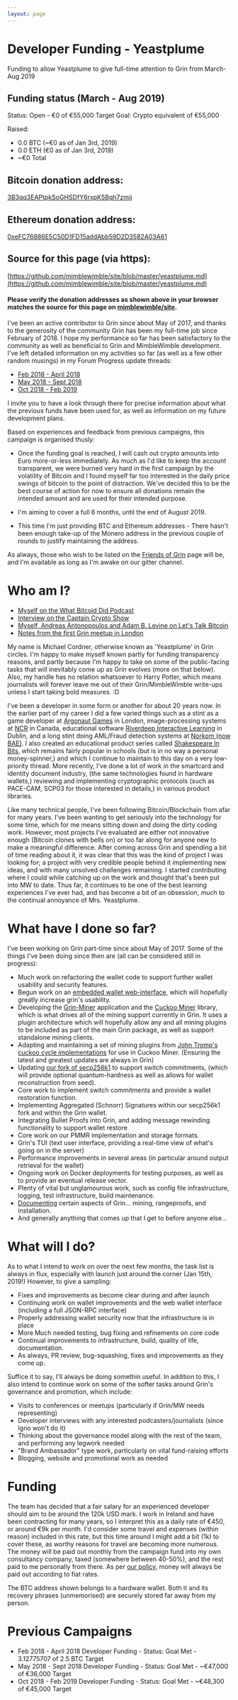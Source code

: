 ```yaml
---
layout: page
---
```


# Developer Funding - Yeastplume

Funding to allow Yeastplume to give full-time attention to Grin from March-Aug 2019

## Funding status (March - Aug 2019)

Status: Open - €0 of €55,000 Target
Goal: Crypto equivalent of €55,000

Raised:

- 0.0 BTC (~€0 as of Jan 3rd, 2019)
- 0.0 ETH (€0 as of Jan 3rd, 2019)
- ~€0 Total

## Bitcoin donation address:
[3B3qq3EAPtpkSoGHSDfY6rxpK5Bqh7zmij](https://blockchain.info/address/3B3qq3EAPtpkSoGHSDfY6rxpK5Bqh7zmij)

## Ethereum donation address:
[0xeFC76886E5C50D1FD15addAbb59D2D3582A03A61](https://etherscan.io/address/0xeFC76886E5C50D1FD15addAbb59D2D3582A03A61)

## Source for this page (via https):

[https://github.com/mimblewimble/site/blob/master/yeastplume.md](https://github.com/mimblewimble/site/blob/master/yeastplume.md)

#### Please verify the donation addresses as shown above in your browser matches the source for this page on [mimblewimble/site](https://github.com/mimblewimble/site).

I've been an active contributor to Grin since about May of 2017, and thanks to the generosity of the community Grin has been my full-time job since February of 2018. I hope my performance so far has been satisfactory to the community as well as beneficial to Grin and MimbleWimble development. I've left detailed information on my activities so far (as well as a few other random musings) in my Forum Progress update threads:

- [Feb 2018 - April 2018](https://www.grin-forum.org/t/yeastplume-progress-update-thread-feb-april-2018/93)
- [May 2018 - Sept 2018](https://www.grin-forum.org/t/yeastplume-progress-update-thread-may-sept-2018/361)
- [Oct 2018 - Feb 2019](https://www.grin-forum.org/t/yeastplume-progress-update-thread-oct-18-feb-19/933)

I invite you to have a look through there for precise information about what the previous funds have been used for, as well as information on my future development plans.

Based on experiences and feedback from previous campaigns, this campaign is organised thusly:

- Once the funding goal is reached, I will cash out crypto amounts into Euro more-or-less immediately. As much as I'd like to keep the account transparent, we were burned very hard in the first campaign by the volatility of Bitcoin and I found myself far too interested in the daily price swings of bitcoin to the point of distraction. We've decided this to be the best course of action for now to ensure all donations remain the intended amount and are used for their intended purpose.

- I'm aiming to cover a full 6 months, until the end of August 2019.

- This time I'm just providing BTC and Ethereum addresses - There hasn't been enough take-up of the Monero address in the previous couple of rounds to justify maintaining the address.

As always, those who wish to be listed on the [Friends of Grin](friends) page will be, and I'm available as long as I'm awake on our gitter channel.

# Who am I?

- [Myself on the What Bitcoid Did Podcast](https://www.whatbitcoindid.com/podcast/grins-michael-cordner-aka-yeastplume-on-implementing-mimblewimble)
- [Interview on the Captain Crypto Show](https://www.youtube.com/watch?v=nwi9pMqUBQI)
- [Myself, Andreas Antonopoulos and Adam B. Levine on Let's Talk Bitcoin](https://letstalkbitcoin.com/blog/post/lets-talk-bitcoin-356-privacy-on-the-blockchain-with-mimblewimble)
- [Notes from the first Grin meetup in London](https://medium.com/grin-mimblewimble/grin-mimblewimble-meetup-in-london-with-yeastplume-f11476b3a590)

My name is Michael Cordner, otherwise known as 'Yeastplume' in Grin circles. I'm happy to make myself known partly for funding transparency reasons, and partly because I'm happy to take on some of the public-facing tasks that will inevitably come up as Grin evolves (more on that below). Also, my handle has no relation whatsoever to Harry Potter, which means journalists will forever leave me out of their Grin/MimbleWimble write-ups unless I start taking bold measures. :D

I've been a developer in some form or another for about 20 years now. In the earlier part of my career I did a few varied things such as a stint as a game developer at [Argonaut Games](https://en.wikipedia.org/wiki/Argonaut_Games) in London, image-processing systems at [NCR](https://en.wikipedia.org/wiki/NCR_Corporation) in Canada, educational software [Riverdeep Interactive Learning](https://en.wikipedia.org/wiki/Houghton_Mifflin_Harcourt_Learning_Technology) in Dublin, and a long stint doing AML/Fraud detection systems at [Norkom (now BAE)](https://en.wikipedia.org/wiki/BAE_Systems_Applied_Intelligence). I also created an educational product series called [Shakespeare In Bits](http://www.mindconnex.com/site/index.php?option=com_content&view=category&layout=blog&id=7&Itemid=40), which remains fairly popular in schools (but is in no way a personal money-spinner,) and which I continue to maintain to this day on a very low-priority thread. More recently, I've done a lot of work in the smartcard and identity document industry, (the same technologies found in hardware wallets,) reviewing and implementing cryptographic protocols (such as PACE-CAM, SCP03 for those interested in details,) in various product libraries.

Like many technical people, I've been following Bitcoin/Blockchain from afar for many years. I've been wanting to get seriously into the technology for some time, which for me means sitting down and doing the dirty coding work. However, most projects I've evaluated are either not innovative enough (Bitcoin clones with bells on) or too far along for anyone new to make a meaningful difference. After coming across Grin and spending a bit of time reading about it, it was clear that this was the kind of project I was looking for; a project with very credible people behind it implementing new ideas, and with many unsolved challenges remaining. I started contributing where I could while catching up on the work and thought that's been put into MW to date. Thus far, it continues to be one of the best learning experiences I've ever had, and has become a bit of an obsession, much to the continual annoyance of Mrs. Yeastplume.

# What have I done so far?

I've been working on Grin part-time since about May of 2017. Some of the things I've been doing since then are (all can be considered still in progress):

- Much work on refactoring the wallet code to support further wallet usability and security features.
- Begun work on an [embedded wallet web-interface](https://github.com/mimblewimble/grin-web-wallet), which will hopefully greatly increase grin's usability.
- Developing the [Grin-Miner](https://github.com/mimblewimble/grin-miner) application and the [Cuckoo Miner](https://github.com/mimblewimble/cuckoo-miner) library, which is what drives all of the mining support currently in Grin. It uses a plugin architecture which will hopefully allow any and all mining plugins to be included as part of the main Grin package, as well as support standalone mining clients.
- Adapting and maintaining a set of mining plugins from [John Tromp's cuckoo cycle implementations](https://github.com/mimblewimble/cuckoo) for use in Cuckoo Miner. (Ensuring the latest and greatest updates are always in Grin)
- Updating [our fork of secp256k1](https://github.com/mimblewimble/secp256k1-zkp) to support switch commitments, (which will provide optional quantum-hardness as well as allows for wallet reconstruction from seed).
- Core work to implement switch commitments and provide a wallet restoration function.
- Implementing Aggregated (Schnorr) Signatures within our secp256k1 fork and within the Grin wallet.
- Integrating Bullet Proofs into Grin, and adding message rewinding functionality to support wallet restore
- Core work on our PMMR implementation and storage formats.
- Grin's TUI (text user interface, providing a real-time view of what's going on in the server)
- Performance improvements in several areas (in particular around output retrieval for the wallet)
- Ongoing work on Docker deployments for testing purposes, as well as to provide an eventual release vector.
- Plenty of vital but unglamourous work, such as config file infrastructure, logging, test infrastructure, build maintenance.
- [Documenting](https://github.com/mimblewimble/grin/tree/master/doc) certain aspects of Grin... mining, rangeproofs, and installation.
- And generally anything that comes up that I get to before anyone else...

# What will I do?

As to what I intend to work on over the next few months, the task list is always in flux, especially with launch just around the corner (Jan 15th, 2019!) However, to give a sampling:

- Fixes and improvements as become clear during and after launch
- Continuing work on wallet improvements and the web wallet interface (including a full JSON-RPC interface)
- Properly addressing wallet security now that the infrastructure is in place
- More Much needed testing, bug fixing and refinements on core code
- Continual improvements to infrastructure, build, quality of life, documentation.
- As always, PR review, bug-squashing, fixes and improvements as they come up.

Suffice it to say, I'll always be doing somethin useful. In addition to this, I also intend to continue work on some of the softer tasks around Grin's governance and promotion, which include:

- Visits to conferences or meetups (particularly if Grin/MW needs representing)
- Developer interviews with any interested podcasters/journalists (since Igno won't do it)
- Thinking about the governance model along with the rest of the team, and performing any legwork needed
- "Brand Ambassador" type work, particularly on vital fund-raising efforts
- Blogging, website and promotional work as needed

# Funding

The team has decided that a fair salary for an experienced developer should aim to be around the 120k USD mark. I work in Ireland and have been contracting for many years, so I interpret this as a daily rate of €450, or around €9k per month. I'd consider some travel and expenses (within reason) included in this rate, but this time around I might add a bit (1k) to cover these, as worthy reasons for travel are becoming more numerous. The money will be paid out monthly from the campaign fund into my own consultancy company, taxed (somewhere between 40-50%), and the rest paid to me personally from there. As per [our policy](funding.md#developer-funding-campaigns), money will always be paid out according to fiat rates.

The BTC address shown belongs to a hardware wallet. Both it and its recovery phrases (unmemorised) are securely stored far away from my person.

# Previous Campaigns

- Feb 2018 - April 2018 Developer Funding - Status: Goal Met - 3.12775707 of 2.5 BTC Target
- May 2018 - Sept 2018 Developer Funding - Status: Goal Met - ~€47,000 of €36,000 Target
- Oct 2018 - Feb 2019 Developer Funding - Status: Goal Met - ~€48,300 of €45,000 Target
